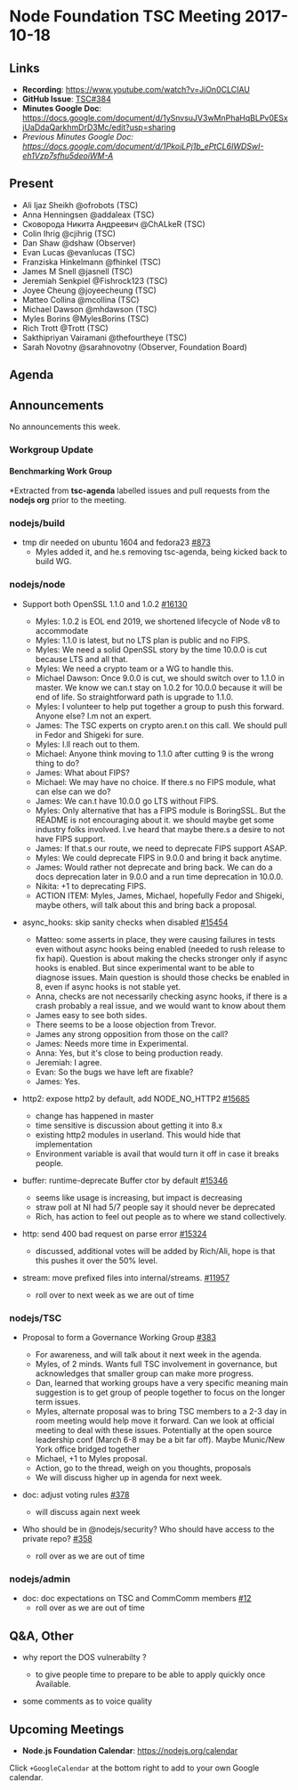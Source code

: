 # Node Foundation TSC Meeting 2017-10-18

## Links

* **Recording**: https://www.youtube.com/watch?v=JiOn0CLCIAU
* **GitHub Issue**: [TSC#384](https://github.com/nodejs/TSC/issues/384)
* **Minutes Google Doc**: https://docs.google.com/document/d/1ySnvsuJV3wMnPhaHqBLPv0ESxjUaDdaQarkhmDrD3Mc/edit?usp=sharing
* _Previous Minutes Google Doc: <https://docs.google.com/document/d/1PkoiLPj1b_ePtCL6IWDSwI-eh1Vzp7sfhu5deoiWM-A>_

## Present

* Ali Ijaz Sheikh @ofrobots (TSC)
* Anna Henningsen @addaleax (TSC)
* Сковорода Никита Андреевич @ChALkeR (TSC)
* Colin Ihrig @cjihrig (TSC)
* Dan Shaw @dshaw (Observer)
* Evan Lucas @evanlucas (TSC)
* Franziska Hinkelmann @fhinkel (TSC)
* James M Snell @jasnell (TSC)
* Jeremiah Senkpiel @Fishrock123 (TSC)
* Joyee Cheung @joyeecheung (TSC)
* Matteo Collina @mcollina (TSC)
* Michael Dawson @mhdawson (TSC)
* Myles Borins @MylesBorins (TSC)
* Rich Trott @Trott (TSC)
* Sakthipriyan Vairamani @thefourtheye (TSC)
* Sarah Novotny @sarahnovotny (Observer, Foundation Board)

## Agenda

## Announcements
 
No announcements this week.

### Workgroup Update

#### Benchmarking Work Group

*Extracted from **tsc-agenda** labelled issues and pull requests from the **nodejs org** prior to the meeting.

### nodejs/build

* tmp dir needed on ubuntu 1604 and fedora23 [#873](https://github.com/nodejs/build/issues/873)
  * Myles added it, and he.s removing tsc-agenda, being kicked back to build WG.

### nodejs/node

* Support both OpenSSL 1.1.0 and 1.0.2 [#16130](https://github.com/nodejs/node/pull/16130)
  * Myles: 1.0.2 is EOL end 2019, we shortened lifecycle of
    Node v8 to accommodate
  * Myles: 1.1.0 is latest, but no LTS plan is public and no FIPS.
  * Myles: We need a solid OpenSSL story by the time 10.0.0 is cut because LTS and all that.
  * Myles: We need a crypto team or a WG to handle this.
  * Michael Dawson: Once 9.0.0 is cut, we should switch over to 1.1.0 in master. We know we can.t stay
    on 1.0.2 for 10.0.0 because it will be end of life. So straightforward path is upgrade to 1.1.0.
  * Myles: I volunteer to help put together a group to push this forward. Anyone else? I.m not an expert.
  * James: The TSC experts on crypto aren.t on this call. We should pull in Fedor and Shigeki for sure.
  * Myles: I.ll reach out to them.
  * Michael: Anyone think moving to 1.1.0 after cutting 9 is the wrong thing to do?
  * James: What about FIPS?
  * Michael: We may have no choice. If there.s no FIPS module, what can else can we do?
  * James: We can.t have 10.0.0 go LTS without FIPS.
  * Myles: Only alternative that has a FIPS module is BoringSSL. But the README is not encouraging about it.
    we should maybe get some industry folks involved. I.ve heard that maybe there.s a desire to not have FIPS support.
  * James: If that.s our route, we need to deprecate FIPS support ASAP.
  * Myles: We could deprecate FIPS in 9.0.0 and bring it back anytime.
  * James: Would rather not deprecate and bring back. We can do a docs deprecation later in 9.0.0 and a run time deprecation in 10.0.0.
  * Nikita: +1 to deprecating FIPS.
  * ACTION ITEM: Myles, James, Michael, hopefully Fedor and Shigeki, maybe others, will talk about this and bring back a proposal.

* async_hooks: skip sanity checks when disabled [#15454](https://github.com/nodejs/node/pull/15454)
  * Matteo: some asserts in place, they were causing failures
    in tests even without async hooks being enabled (needed to
    rush release to fix hapi).  Question is about making the
    checks stronger only if async hooks is enabled.  But since
    experimental want to be able to diagnose issues.  Main question
    is should those checks be enabled in 8, even if async hooks
    is not stable yet.
  * Anna, checks are not necessarily checking async hooks, if
    there is a crash probably a real issue, and we would want to
    know about them
  * James easy to see both sides.   
  * There seems to be a loose objection from Trevor. 
  * James any strong opposition from those on the call?
  * James: Needs more time in Experimental.
  * Anna: Yes, but it's close to being production ready.
  * Jeremiah: I agree.
  * Evan: So the bugs we have left are fixable?
  * James: Yes.
  
* http2: expose http2 by default, add NODE_NO_HTTP2  [#15685](https://github.com/nodejs/node/pull/15685)
  * change has happened in master
  * time sensitive is discussion about getting it into 8.x
  * existing http2 modules in userland.  This would
    hide that implementation
  * Environment variable is avail that would turn it off in
    case it breaks people.

* buffer: runtime-deprecate Buffer ctor by default [#15346](https://github.com/nodejs/node/pull/15346)
  * seems like usage is increasing, but impact is decreasing
  * straw poll at NI had 5/7 people say it should never be
    deprecated
  * Rich, has action to feel out people as to where we stand
    collectively.
* http: send 400 bad request on parse error [#15324](https://github.com/nodejs/node/pull/15324)
  * discussed, additional votes will be added by Rich/Ali, hope is that this pushes it over the 50% level.

* stream: move prefixed files into internal/streams. [#11957](https://github.com/nodejs/node/pull/11957)
  * roll over to next week as we are out of time


### nodejs/TSC

* Proposal to form a Governance Working Group [#383](https://github.com/nodejs/TSC/issues/383)
  * For awareness, and will talk about it next week in the agenda.
  * Myles, of 2 minds. Wants full TSC involvement in governance,
    but acknowledges that smaller group can make more progress.
  * Dan, learned that working groups have a very specific meaning
    main suggestion is to get group of people together to focus
    on the longer term issues.
  * Myles, alternate proposal was to bring TSC members to a 2-3
    day in room meeting would help move it forward.  Can we look
    at official meeting to deal with these issues.  Potentially
    at the open source leadership conf (March 6-8 may be a bit
    far off).  Maybe Munic/New York office bridged together
  * Michael, +1 to Myles proposal.
  * Action, go to the thread, weigh on you thoughts, proposals
  * We will discuss higher up in agenda for next week.

* doc: adjust voting rules [#378](https://github.com/nodejs/TSC/pull/378)
  * will discuss again next week

* Who should be in @nodejs/security? Who should have access to the private repo? [#358](https://github.com/nodejs/TSC/issues/358)
  * roll over as we are out of time

### nodejs/admin

* doc: doc expectations on TSC and CommComm members [#12](https://github.com/nodejs/admin/pull/12)
  * roll over as we are out of time

## Q&A, Other

* why report the DOS vulnerabilty ?
  * to give people time to prepare to be able to apply quickly once
    Available.

* some comments as to voice quality

## Upcoming Meetings

* **Node.js Foundation Calendar**: https://nodejs.org/calendar

Click `+GoogleCalendar` at the bottom right to add to your own Google calendar.

